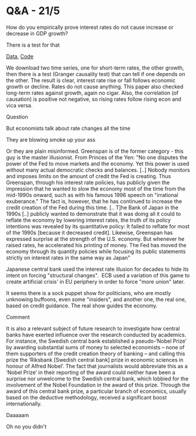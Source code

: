 # Q&A - 21/5

How do you empirically prove interest rates do not cause increase or decrease in GDP growth?

There is a test for that

[Data](rates.csv), [Code](werner.md)

We download two time series, one for short-term rates, the other
growth, then there is a test (Granger causality test) that can tell if
one depends on the other. The result is clear, interest rate rise or
fall follows economic growth or decline. Rates do not cause
anything. This paper also checked long-term rates against growth,
again no cigar. Also, the correlation (of causation) is positive not
negative, so rising rates follow rising econ and vica versa.

Question

But economists talk about rate changes all the time

They are blowing smoke up your ass

Or they are plain misinformed. Greenspan is of the former category -
this guy is the master illusionist. From Princes of the Yen: "No one
disputes the power of the Fed to move markets and the economy. Yet
this power is used without many actual democratic checks and
balances. [..] Nobody monitors and imposes limits on the amount of
credit the Fed is creating. Thus Greenspan, through his interest rate
policies, has publicly given the impression that he wanted to slow the
economy most of the time from the mid-1990s onward, such as with his
famous 1996 speech on "irrational exuberance." The fact is, however,
that he has continued to increase the credit creation of the Fed
during this time. [.. T]he Bank of Japan in the 1990s [..] publicly
wanted to demonstrate that it was doing all it could to reflate the
economy by lowering interest rates, the truth of its policy intentions
was revealed by its quantitative policy: It failed to reflate for most
of the 1990s [because it decreased credit]. Likewise, Greenspan has
expressed surprise at the strength of the U.S. economy. But whenever
he raised rates, he accelerated his printing of money. The Fed has
moved the economy through its quantity policies while focusing its
public statements strictly on interest rates in the same way as Japan"

Japanese central bank used the interest rate illusion for decades to
hide its intent on forcing "structural changes".  ECB used a variation
of this game to create artificial crisis' in EU periphery in order to
force "more union" later.

It seems there is a sock puppet show for politicians, who are mostly
unknowing buffoons, even some "insiders", and another one, the real
one, based on credit guidance. The real show guides the economy.

Comment

It is also a relevant subject of future research to investigate how
central banks have exerted influence over the research conducted by
academics. For instance, the Swedish central bank established a
pseudo-‘Nobel Prize’ by awarding substantial sums of money to selected
economists – none of them supporters of the credit creation theory of
banking – and calling this prize the ‘Riksbank [Swedish central bank]
prize in economic sciences in honour of Alfred Nobel’. The fact that
journalists would abbreviate this as a ‘Nobel Prize’ in their
reporting of the award could neither have been a surprise nor
unwelcome to the Swedish central bank, which lobbied for the
involvement of the Nobel Foundation in the award of this
prize. Through the award of this central bank prize, a particular
branch of economics, usually based on the deductive methodology,
received a significant boost internationally.

Daaaaam

Oh no you didn't









